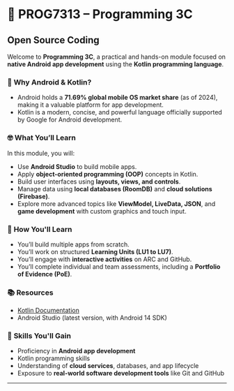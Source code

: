 # 🤖 **PROG7313 – Programming 3C**
## **Open Source Coding**

Welcome to **Programming 3C**, a practical and hands-on module focused on **native Android app development** using the **Kotlin programming language**.

### 🍋 **Why Android & Kotlin?**
- Android holds a **71.69% global mobile OS market share** (as of 2024), making it a valuable platform for app development.
- Kotlin is a modern, concise, and powerful language officially supported by Google for Android development.

### 🤓 **What You’ll Learn**
In this module, you will:
- Use **Android Studio** to build mobile apps.
- Apply **object-oriented programming (OOP)** concepts in Kotlin.
- Build user interfaces using **layouts, views, and controls**.
- Manage data using **local databases (RoomDB)** and **cloud solutions (Firebase)**.
- Explore more advanced topics like **ViewModel, LiveData, JSON**, and **game development** with custom graphics and touch input.

### 🔧 **How You'll Learn**
- You’ll build multiple apps from scratch.
- You’ll work on structured **Learning Units (LU1 to LU7)**.
- You’ll engage with **interactive activities** on ARC and GitHub.
- You’ll complete individual and team assessments, including a **Portfolio of Evidence (PoE)**.

### 📚 **Resources**
- [Kotlin Documentation](https://kotlinlang.org/docs/home.html)
- Android Studio (latest version, with Android 14 SDK)

### 💅 **Skills You'll Gain**
- Proficiency in **Android app development**
- Kotlin programming skills
- Understanding of **cloud services**, databases, and app lifecycle
- Exposure to **real-world software development tools** like Git and GitHub

---
